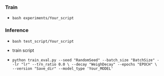 
### Train
- `bash experiments/Your_script`

### Inference
- `bash test_script/Your_script`



- train script
- `python train_eval.py --seed "RandomSeed" --batch_size "BatchSize" --lr "lr" --trn_ratio 0.0 \
                     --decay "WeighDecay" --epochs "EPOCH" \
                     --version "Save_dir" --model_type 'Your_MODEL'`
